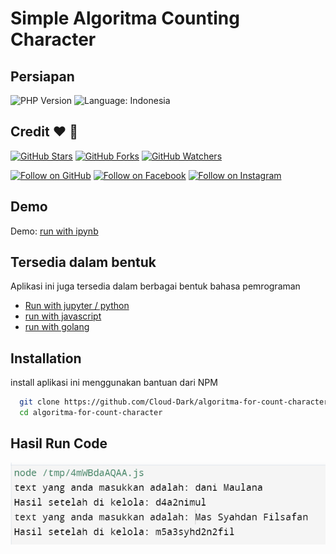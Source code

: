 # Simple Algoritma Counting Character

## Persiapan

![PHP Version](https://img.shields.io/badge/php-v7.4.19-yellowgreen.svg)
![Language: Indonesia](https://img.shields.io/badge/language-Indonesia-red.svg)




## Credit :heart: :wave:
[![GitHub Stars](https://img.shields.io/github/stars/Cloud-Dark/algoritma-for-count-character.svg?style=social&label=Star)](https://github.com/Cloud-Dark/algoritma-for-count-character)
[![GitHub Forks](https://img.shields.io/github/forks/Cloud-Dark/algoritma-for-count-character.svg?style=social&label=Fork)](https://github.com/Cloud-Dark/algoritma-for-count-characterfork)
[![GitHub Watchers](https://img.shields.io/github/watchers/Cloud-Dark/algoritma-for-count-character.svg?style=social&label=Watch)](https://github.com/Cloud-Dark/algoritma-for-count-character)

[![Follow on GitHub](https://img.shields.io/github/followers/Cloud-Dark.svg?style=social&label=Follow)](https://github.com/Cloud-Dark)
[![Follow on Facebook](https://img.shields.io/badge/Follow%20%40syahdandev%20on-Facebook-%233C5A99.svg)](https://www.facebook.com/massyahdanfilsafan)
[![Follow on Instagram](https://img.shields.io/badge/Follow%20%40syahdandev%20on-Instagram-C13584.svg)](https://www.instagram.com/portofolio_syahdan/)


## Demo

Demo: [run with ipynb](https://github.com/Cloud-Dark/algoritma-for-count-character/blob/main/Aplikasi_Sederhana_untuk_mengelola_text.ipynb)


## Tersedia dalam bentuk
Aplikasi ini juga tersedia dalam berbagai bentuk bahasa pemrograman
- [Run with jupyter / python](https://github.com/Cloud-Dark/algoritma-for-count-character/blob/main/Aplikasi_Sederhana_untuk_mengelola_text.ipynb)
- [run with javascript](https://github.com/Cloud-Dark/algoritma-for-count-character/blob/main/main.js)
- [run with golang](https://github.com/Cloud-Dark/algoritma-for-count-character/blob/main/main.go)

## Installation

install aplikasi ini menggunakan bantuan dari NPM

```bash
  git clone https://github.com/Cloud-Dark/algoritma-for-count-character
  cd algoritma-for-count-character
```
## Hasil Run Code
![Demo](https://raw.githubusercontent.com/Cloud-Dark/algoritma-for-count-character/main/Screenshot_1.png)

